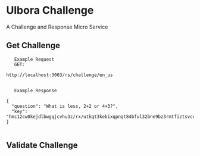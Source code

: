 Ulbora Challenge 
==============

A Challenge and Response Micro Service

## Get Challenge

```
   Example Request
   GET:

http://localhost:3003/rs/challenge/en_us
  
```

```
   Example Response   

{
  "question": "What is less, 2+2 or 4+3?",
  "key": "hmc12cw0kejdlbwgqjcvhu3z/rx/utkqt3kebixqpnqt84bful32bne9bz3rmtfiztsvceyt+cvmpgwsxcezra=="
}
  
```

## Validate Challenge

